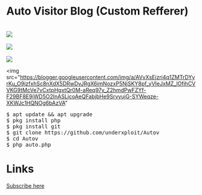# Auto Visitor Blog (Custom Refferer)
<br>
<img src="https://i.screenshot.net/l049dtj">
<br><br>
<img src="https://i.screenshot.net/pjmvyc2">
<br><br>
<img src="https://i.screenshot.net/4w3evud">

<img src="https://blogger.googleusercontent.com/img/a/AVvXsEjzri4q1ZMTrDYyrKu_O9jzfxhSc8nXdX5DRwDvJRgX6imNozxP5NjSKY8pf_yVIeJxMZ_lOfihCVVKG9tMcVe7vCxtpHgxtQr0M-aReq97y_Z2hmdPwFZYf-F29BF8E9iWD5O2InASLjcoAeQFabjbHe9SrvyujG-SYWeqze-XKWJc1HQNOg6bAzVA"
<br>

<pre>
$ apt update && apt upgrade
$ pkg install php
$ pkg install git
$ git clone https://github.com/underxploit/Autov
$ cd Autov
$ php auto.php
</pre>


# Links

[Subscribe here ](https://ramanand.ml)
